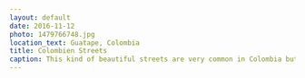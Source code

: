 ```yaml
---
layout: default
date: 2016-11-12
photo: 1479766748.jpg
location_text: Guatape, Colombia
title: Colombien Streets
caption: This kind of beautiful streets are very common in Colombia but only in the small town where people have money. Otherwise it is more likely to find 2 colors houses.
---
```

